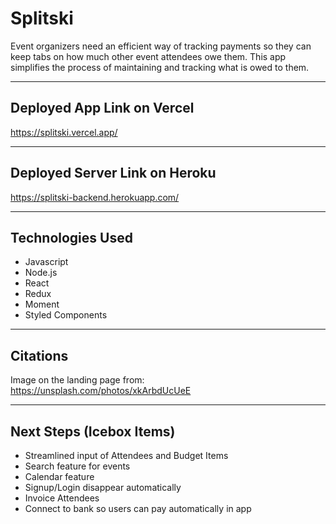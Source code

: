 # Splitski

Event organizers need an efficient way of tracking payments so they can keep tabs on how much other event attendees owe them. This app simplifies the process of maintaining and tracking what is owed to them.
***

## Deployed App Link on Vercel
https://splitski.vercel.app/
***
## Deployed Server Link on Heroku
https://splitski-backend.herokuapp.com/
***

## Technologies Used
 - Javascript
 - Node.js
 - React
 - Redux
 - Moment
 - Styled Components
***
## Citations
Image on the landing page from: https://unsplash.com/photos/xkArbdUcUeE
***
## Next Steps (Icebox Items)
  - Streamlined input of Attendees and Budget Items
  - Search feature for events
  - Calendar feature
  - Signup/Login disappear automatically
  - Invoice Attendees
  - Connect to bank so users can pay automatically in app